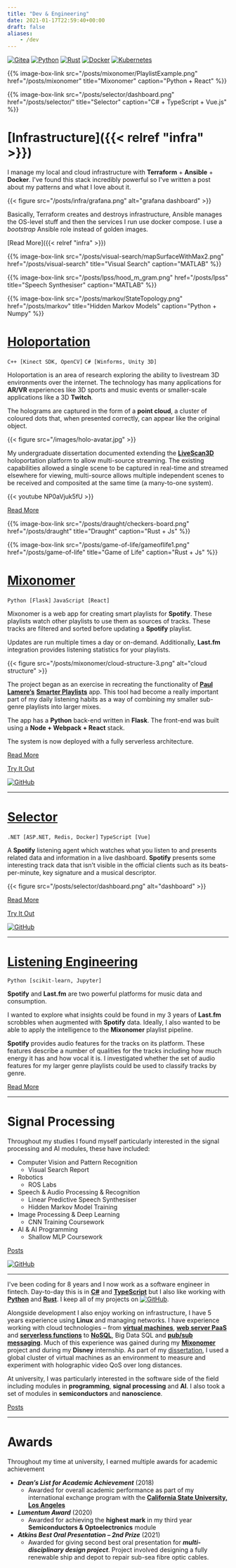 ```yaml
---
title: "Dev & Engineering"
date: 2021-01-17T22:59:40+00:00
draft: false
aliases:
    - /dev
---
```


[![Gitea](https://img.shields.io/badge/Gitea-34495E?style=for-the-badge&logo=gitea&logoColor=5D9425)](https://git.lab.sarsoo.xyz/sarsoo/-/packages)
[![Python](https://img.shields.io/badge/python-3670A0?style=for-the-badge&logo=python&logoColor=ffdd54)](https://git.lab.sarsoo.xyz/sarsoo/-/packages?q=&type=pypi)
[![Rust](https://img.shields.io/badge/rust-%23000000.svg?style=for-the-badge&logo=rust&logoColor=white)](https://git.lab.sarsoo.xyz/sarsoo/-/packages?q=&type=cargo)
[![Docker](https://img.shields.io/badge/docker-%230db7ed.svg?style=for-the-badge&logo=docker&logoColor=white)](https://git.lab.sarsoo.xyz/sarsoo/-/packages?q=&type=container)
[![Kubernetes](https://img.shields.io/badge/kubernetes-%23326ce5.svg?style=for-the-badge&logo=kubernetes&logoColor=white)](https://git.lab.sarsoo.xyz/sarsoo/-/packages?q=&type=helm)

{{% image-box-link src="/posts/mixonomer/PlaylistExample.png" href="/posts/mixonomer" title="Mixonomer" caption="Python + React" %}}

{{% image-box-link src="/posts/selector/dashboard.png" href="/posts/selector/" title="Selector" caption="C# + TypeScript + Vue.js" %}}

# [Infrastructure]({{< relref "infra" >}})

I manage my local and cloud infrastructure with __Terraform__ + __Ansible__ + __Docker__. I've found this stack incredibly powerful so I've written a post about my patterns and what I love about it.

{{< figure src="/posts/infra/grafana.png" alt="grafana dashboard" >}}

Basically, Terraform creates and destroys infrastructure, Ansible manages the OS-level stuff and then the services I run use docker compose. I use a _bootstrap_ Ansible role instead of golden images.

[Read More]({{< relref "infra" >}})

{{% image-box-link src="/posts/visual-search/mapSurfaceWithMax2.png" href="/posts/visual-search" title="Visual Search" caption="MATLAB" %}}

{{% image-box-link src="/posts/lpss/hood_m_gram.png" href="/posts/lpss" title="Speech Synthesiser" caption="MATLAB" %}}

{{% image-box-link src="/posts/markov/StateTopology.png" href="/posts/markov" title="Hidden Markov Models" caption="Python + Numpy" %}}

# [Holoportation](/holo)

`C++ [Kinect SDK, OpenCV]`
`C# [Winforms, Unity 3D]`

Holoportation is an area of research exploring the ability to livestream 3D environments over the internet. The technology has many applications for __AR/VR__ experiences like 3D sports and music events or smaller-scale applications like a 3D __Twitch__.

The holograms are captured in the form of a __point cloud__, a cluster of coloured dots that, when presented correctly, can appear like the original object.

{{< figure src="/images/holo-avatar.jpg" >}}

My undergraduate dissertation documented extending the [__LiveScan3D__](https://github.com/MarekKowalski/LiveScan3D) holoportation platform to allow multi-source streaming. The existing capabilities allowed a single scene to be captured in real-time and streamed elsewhere for viewing, multi-source allows multiple independent scenes to be received and composited at the same time (a many-to-one system).

{{< youtube NP0aVjuk5fU >}}

[Read More](/holo)

{{% image-box-link src="/posts/draught/checkers-board.png" href="/posts/draught" title="Draught" caption="Rust + Js" %}}

{{% image-box-link src="/posts/game-of-life/gameoflife1.png" href="/posts/game-of-life" title="Game of Life" caption="Rust + Js" %}}

# [Mixonomer](/mixonomer)

`Python [Flask]`
`JavaScript [React]`

Mixonomer is a web app for creating smart playlists for __Spotify__. These playlists watch other playlists to use them as sources of tracks. These tracks are filtered and sorted before updating a __Spotify__ playlist.

Updates are run multiple times a day or on-demand. Additionally, __Last.fm__ integration provides listening statistics for your playlists.

{{< figure src="/posts/mixonomer/cloud-structure-3.png" alt="cloud structure" >}}

The project began as an exercise in recreating the functionality of [__Paul Lamere‘s__](https://twitter.com/plamere) [__Smarter Playlists__](http://playlistmachinery.com/) app. This tool had become a really important part of my daily listening habits as a way of combining my smaller sub-genre playlists into larger mixes.

The app has a __Python__ back-end written in __Flask__. The front-end was built using a __Node + Webpack + React__ stack.

The system is now deployed with a fully serverless architecture.

[Read More](/mixonomer)

[Try It Out](https://mixonomer.sarsoo.xyz/)

[![GitHub](https://img.shields.io/badge/github-%23121011.svg?style=for-the-badge&logo=github&logoColor=white)](https://github.com/Sarsoo/Mixonomer)

---

# [Selector](/selector)

`.NET [ASP.NET, Redis, Docker]`
`TypeScript [Vue]`

A __Spotify__ listening agent which watches what you listen to and presents related data and information in a live dashboard. __Spotify__ presents some interesting track data that isn’t visible in the official clients such as its beats-per-minute, key signature and a musical descriptor.

{{< figure src="/posts/selector/dashboard.png" alt="dashboard" >}}

[Read More](/selector)

[Try It Out](https://selector.sarsoo.xyz/)

[![GitHub](https://img.shields.io/badge/github-%23121011.svg?style=for-the-badge&logo=github&logoColor=white)](https://github.com/Sarsoo/Selector)

---

# [Listening Engineering](/posts/listening-analysis)

`Python [scikit-learn, Jupyter]`

__Spotify__ and __Last.fm__ are two powerful platforms for music data and consumption.

I wanted to explore what insights could be found in my 3 years of __Last.fm__ scrobbles when augmented with __Spotify__ data. Ideally, I also wanted to be able to apply the intelligence to the __Mixonomer__ playlist pipeline.

__Spotify__ provides audio features for the tracks on its platform. These features describe a number of qualities for the tracks including how much energy it has and how vocal it is. I investigated whether the set of audio features for my larger genre playlists could be used to classify tracks by genre. 

[Read More](/posts/listening-analysis)

---

# Signal Processing

Throughout my studies I found myself particularly interested in the signal processing and AI modules, these have included:

- Computer Vision and Pattern Recognition
    - Visual Search Report
- Robotics
    - ROS Labs
- Speech & Audio Processing & Recognition
    - Linear Predictive Speech Synthesiser
    - Hidden Markov Model Training
- Image Processing & Deep Learning
    - CNN Training Coursework
- AI & AI Programming
    - Shallow MLP Coursework

[Posts](/posts)

[![GitHub](https://img.shields.io/badge/github-%23121011.svg?style=for-the-badge&logo=github&logoColor=white)](https://github.com/Sarsoo?tab=repositories&q=coursework)

---

<!--- 2016 for coding, 2018 for Linux --->

I've been coding for 8 years and I now work as a software engineer in fintech. Day-to-day this is in [__C#__](/holo/) and [__TypeScript__](/mixonomer) but I also like working with [__Python__](/mixonomer) and [__Rust__](https://github.com/Sarsoo?tab=repositories&q=&type=&language=rust&sort=). I keep all of my projects on [![GitHub](https://img.shields.io/badge/github-%23121011.svg?style=for-the-badge&logo=github&logoColor=white)](http://github.com/sarsoo).

Alongside development I also enjoy working on infrastructure, I have 5 years experience using __Linux__ and managing networks. I have experience working with cloud technologies – from [__virtual machines__](/holo), [__web server PaaS__](/mixonomer) and [__serverless functions__](/mixonomer) to [__NoSQL__](/mixonomer), Big Data SQL and [__pub/sub messaging__](/mixonomer). Much of this experience was gained during my [__Mixonomer__](/mixonomer) project and during my __Disney__ internship. As part of my [dissertation](/holo#research), I used a global cluster of virtual machines as an environment to measure and experiment with holographic video QoS over long distances.

At university, I was particularly interested in the software side of the field including modules in __programming__, __signal processing__ and __AI__. I also took a set of modules in __semiconductors__ and __nanoscience__.

[Posts](/posts)

---

# Awards

Throughout my time at university, I earned multiple awards for academic achievement

- ___Dean’s List for Academic Achievement___ (2018)
    - Awarded for overall academic performance as part of my international exchange program with the [__California State University, Los Angeles__](https://www.calstatela.edu/)
- ___Lumentum Award___ (2020)
    - Awarded for achieving the __highest mark__ in my third year __Semiconductors & Optoelectronics__ module
- ___Atkins Best Oral Presentation – 2nd Prize___ (2021)
    - Awarded for giving second best oral presentation for ___multi-disciplinary design project___. Project involved designing a fully renewable ship and depot to repair sub-sea fibre optic cables. 